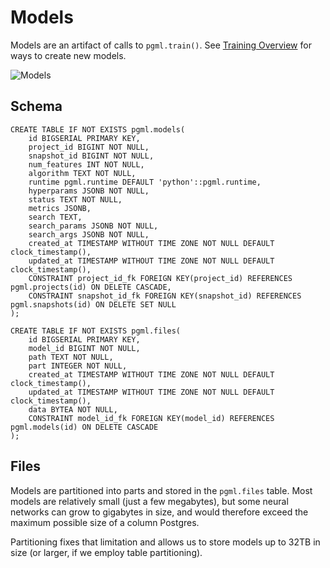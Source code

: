 # Models

Models are an artifact of calls to `pgml.train()`. See [Training Overview](/user_guides/training/overview/) for ways to create new models.

![Models](/images/dashboard/model.png)

## Schema

```postgresql
CREATE TABLE IF NOT EXISTS pgml.models(
	id BIGSERIAL PRIMARY KEY,
	project_id BIGINT NOT NULL,
	snapshot_id BIGINT NOT NULL,
	num_features INT NOT NULL,
	algorithm TEXT NOT NULL,
	runtime pgml.runtime DEFAULT 'python'::pgml.runtime,
	hyperparams JSONB NOT NULL,
	status TEXT NOT NULL,
	metrics JSONB,
	search TEXT,
	search_params JSONB NOT NULL,
	search_args JSONB NOT NULL,
	created_at TIMESTAMP WITHOUT TIME ZONE NOT NULL DEFAULT clock_timestamp(),
	updated_at TIMESTAMP WITHOUT TIME ZONE NOT NULL DEFAULT clock_timestamp(),
	CONSTRAINT project_id_fk FOREIGN KEY(project_id) REFERENCES pgml.projects(id) ON DELETE CASCADE,
	CONSTRAINT snapshot_id_fk FOREIGN KEY(snapshot_id) REFERENCES pgml.snapshots(id) ON DELETE SET NULL
);

CREATE TABLE IF NOT EXISTS pgml.files(
	id BIGSERIAL PRIMARY KEY,
	model_id BIGINT NOT NULL,
	path TEXT NOT NULL,
	part INTEGER NOT NULL,
	created_at TIMESTAMP WITHOUT TIME ZONE NOT NULL DEFAULT clock_timestamp(),
	updated_at TIMESTAMP WITHOUT TIME ZONE NOT NULL DEFAULT clock_timestamp(),
	data BYTEA NOT NULL,
	CONSTRAINT model_id_fk FOREIGN KEY(model_id) REFERENCES pgml.models(id) ON DELETE CASCADE
);
```

## Files

Models are partitioned into parts and stored in the `pgml.files` table. Most models are relatively small (just a few megabytes), but some neural networks can grow to gigabytes in size, and would therefore exceed the maximum possible size of a column Postgres.

Partitioning fixes that limitation and allows us to store models up to 32TB in size (or larger, if we employ table partitioning).
